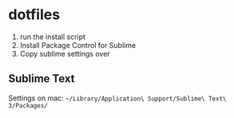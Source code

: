 # dotfiles

1. run the install script
2. Install Package Control for Sublime
3. Copy sublime settings over

## Sublime Text
Settings on mac: `~/Library/Application\ Support/Sublime\ Text\ 3/Packages/`
